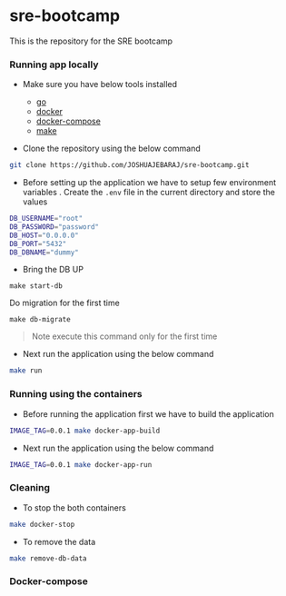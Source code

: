 # sre-bootcamp

This is the repository for the SRE bootcamp

### Running app locally 
- Make sure you have below tools installed 
    - [go](https://go.dev/doc/install)
    - [docker](https://docs.docker.com/engine/install/)
    - [docker-compose](https://docs.docker.com/compose/install/)
    - [make](https://www.gnu.org/software/make/)

- Clone the repository using the below command 

```bash
git clone https://github.com/JOSHUAJEBARAJ/sre-bootcamp.git
```

- Before setting up the application we have to setup few environment variables . Create the `.env` file in the current directory and store the values 

```bash
DB_USERNAME="root"
DB_PASSWORD="password"
DB_HOST="0.0.0.0"
DB_PORT="5432"
DB_DBNAME="dummy"
```

- Bring the DB UP 

```
make start-db
```


Do migration for the first time 

```
make db-migrate 
```

> Note execute this command only for the first time 

- Next run the application using the below command 

```bash
make run 
```

### Running using the containers


- Before running the application first we have to build the application 

```bash
IMAGE_TAG=0.0.1 make docker-app-build
```

- Next run the application using the below command 

```bash
IMAGE_TAG=0.0.1 make docker-app-run
```

### Cleaning 

- To stop the both containers

```bash
make docker-stop
```

- To remove the data 

```bash
make remove-db-data
```

### Docker-compose 

```bash 
